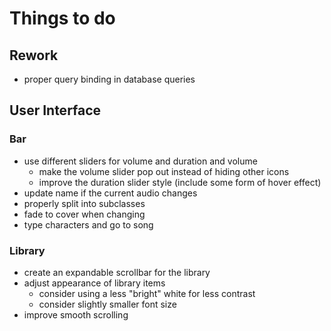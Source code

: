 # Things to do

## Rework
- proper query binding in database queries

## User Interface
### Bar
- use different sliders for volume and duration and volume
  - make the volume slider pop out instead of hiding other icons
  - improve the duration slider style (include some form of hover effect)
- update name if the current audio changes
- properly split into subclasses
- fade to cover when changing
- type characters and go to song

### Library
- create an expandable scrollbar for the library
- adjust appearance of library items
  - consider using a less "bright" white for less contrast
  - consider slightly smaller font size
- improve smooth scrolling